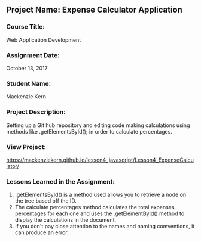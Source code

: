 ## Project Name:  Expense Calculator Application

### Course Title:
Web Application Development

### Assignment Date:  
October 13, 2017

### Student Name:  
Mackenzie Kern

### Project Description:
Setting up a Git hub repository and editing code making calculations using methods like .getElementsById(); in order to calculate percentages. 

### View Project:
https://mackenziekern.github.io/lesson4_javascript/Lesson4_ExpenseCalculator/

### Lessons Learned in the Assignment:
1. .getElementsById() is a method used allows you to retrieve a node on the tree based off the ID. 
2. The calculate percentages method calculates the total expenses, percentages for each one and uses the .getElementById() method to display the calculations in the document.
3. If you don't pay close attention to the names and naming comventions, it can produce an error. 

